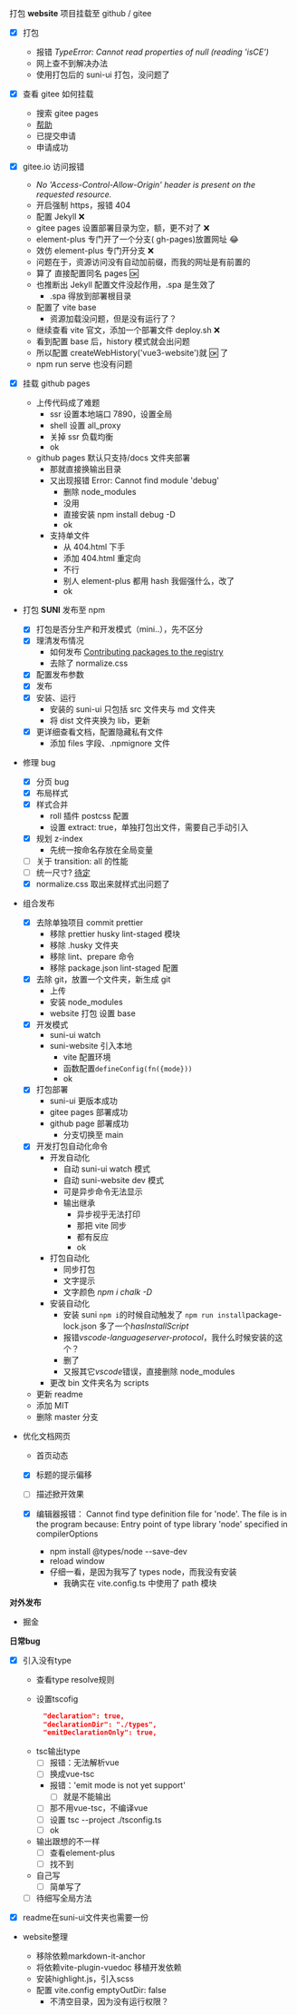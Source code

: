 打包 **website** 项目挂载至 github / gitee

- [x] 打包
  - 报错 _TypeError: Cannot read properties of null (reading 'isCE')_
  - 网上查不到解决办法
  - 使用打包后的 suni-ui 打包，没问题了
- [x] 查看 gitee 如何挂载
  - 搜索 gitee pages
  - [帮助](https://gitee.com/help/articles/4136#article-header3)
  - 已提交申请
  - 申请成功
- [x] gitee.io 访问报错
  - _No 'Access-Control-Allow-Origin' header is present on the requested resource._
  - 开启强制 https，报错 404
  - 配置 Jekyll ❌
  - gitee pages 设置部署目录为空，额，更不对了 ❌
  - element-plus 专门开了一个分支( gh-pages)放置网址 😂
  - 效仿 element-plus 专门开分支 ❌
  - 问题在于，资源访问没有自动加前缀，而我的网址是有前置的
  - 算了 直接配置同名 pages :ok:
  - 也推断出 Jekyll 配置文件没起作用，.spa 是生效了
    - .spa 得放到部署根目录
  - 配置了 vite base
    - 资源加载没问题，但是没有运行了？
  - 继续查看 vite 官文，添加一个部署文件 deploy.sh ❌
  - 看到配置 base 后，history 模式就会出问题
  - 所以配置 createWebHistory('vue3-website')就 :ok: 了
  - npm run serve 也没有问题
- [x] 挂载 github pages

  - 上传代码成了难题
    - ssr 设置本地端口 7890，设置全局
    - shell 设置 all_proxy
    - 关掉 ssr 负载均衡
    - ok
  - github pages 默认只支持/docs 文件夹部署
    - 那就直接换输出目录
    - 又出现报错 Error: Cannot find module 'debug'
      - 删除 node_modules
      - 没用
      - 直接安装 npm install debug -D
      - ok
    - 支持单文件
      - 从 404.html 下手
      - 添加 404.html 重定向
      - 不行
      - 别人 element-plus 都用 hash 我倔强什么，改了
      - ok

- 打包 **SUNI** 发布至 npm
  - [x] 打包是否分生产和开发模式（mini..），先不区分
  - [x] 理清发布情况
    - 如何发布 [Contributing packages to the registry](https://docs.npmjs.com/packages-and-modules/contributing-packages-to-the-registry)
    - 去除了 normalize.css
  - [x] 配置发布参数
  - [x] 发布
  - [x] 安装、运行
    - 安装的 suni-ui 只包括 src 文件夹与 md 文件夹
    - 将 dist 文件夹换为 lib，更新
  - [x] 更详细查看文档，配置隐藏私有文件
    - 添加 files 字段、.npmignore 文件
- 修理 bug
  - [x] 分页 bug
  - [x] 布局样式
  - [x] 样式合并
    - roll 插件 postcss 配置
    - 设置 extract: true，单独打包出文件，需要自己手动引入
  - [x] 规划 z-index
    - 先统一按命名存放在全局变量
  - [ ] 关于 transition: all 的性能
  - [ ] 统一尺寸? <u>待定</u>
  - [x] normalize.css 取出来就样式出问题了
- 组合发布
  - [x] 去除单独项目 commit prettier
    - 移除 prettier husky lint-staged 模块
    - 移除 .husky 文件夹
    - 移除 lint、prepare 命令
    - 移除 package.json lint-staged 配置
  - [x] 去除 git，放置一个文件夹，新生成 git
    - 上传
    - 安装 node_modules
    - website 打包 设置 base
  - [x] 开发模式
    - suni-ui watch
    - suni-website 引入本地
      - vite 配置环境
      - 函数配置`defineConfig(fn({mode}))`
      - ok
  - [x] 打包部署
    - suni-ui 更版本成功
    - gitee pages 部署成功
    - github page 部署成功
      - 分支切换至 main
  - [x] 开发打包自动化命令
    - 开发自动化
      - 自动 suni-ui watch 模式
      - 自动 suni-website dev 模式
      - 可是异步命令无法显示
      - 输出继承
        - 异步视乎无法打印
        - 那把 vite 同步
        - 都有反应
        - ok
    - 打包自动化
      - 同步打包
      - 文字提示
      - 文字颜色 _npm i chalk -D_
    - 安装自动化
      - 安装 suni `npm i`的时候自动触发了 `npm run install`package-lock.json 多了一个*hasInstallScript*
      - 报错*vscode-languageserver-protocol*，我什么时候安装的这个？
      - 删了
      - 又报其它*vscode*错误，直接删除 node_modules
    - 更改 bin 文件夹名为 scripts
  - 更新 readme
  - 添加 MIT
  - 删除 master 分支
- 优化文档网页

  - 首页动态

  - [x] 标题的提示偏移

  - [ ] 描述掀开效果

  - [x] 编辑器报错：
        Cannot find type definition file for 'node'.
        The file is in the program because:
        Entry point of type library 'node' specified in compilerOptions
    - npm install @types/node --save-dev
    - reload window
    - 仔细一看，是因为我写了 types node，而我没有安装
      - 我确实在 vite.config.ts 中使用了 path 模块

**对外发布**

- 掘金



**日常bug**

* [x] 引入没有type
  * 查看type resolve规则

  * 设置tscofig
   ```json
    	"declaration": true,
    	"declarationDir": "./types",
    	"emitDeclarationOnly": true,
   ```

  * tsc输出type
    * [ ] 报错：无法解析vue
    * [ ] 换成vue-tsc
    * 报错：'emit mode is not yet support'
      * [ ] 就是不能输出
    * [ ] 那不用vue-tsc，不编译vue
    * [ ] 设置 tsc --project ./tsconfig.ts
    * [ ] ok
  * 输出跟想的不一样
    * [ ] 查看element-plus
    * [ ] 找不到
  * 自己写
    * [ ] 简单写了
  * [ ] 待细写全局方法

* [x] readme在suni-ui文件夹也需要一份

* website整理

  * 移除依赖markdown-it-anchor
  * 将依赖vite-plugin-vuedoc 移植开发依赖
  * 安装highlight.js，引入scss
  * 配置 vite.config emptyOutDir: false
    * 不清空目录，因为没有运行权限？

